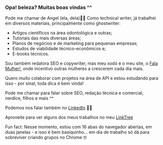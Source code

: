 ### Opa! beleza? Muitas boas vindas ^^

Pode me chamar de Angel (ela, dela)👋🏽 Como technical writer, já trabalhei em diversos materiais, principalmente como ghostwriter:

- Artigos científicos na área odontológica e outras;
- Tutoriais das mais diversas áreas;
- Planos de negócios e de marketing para pequenas empresas;
- Estudos de viabilidade técnico-econômicos e;
- E-books técnicos.

Sou também redatora SEO e copywriter, mas meu xodó é o meu site, o [Fala Mulher!](falamulher.com), onde incentivo outras mulheres a crescerem cada dia mais.

Quero muito colaborar com projetos na área de API e estou estudando para isso - por sinal, toda dica é bem vinda!

Pode me chamar para falar sobre SEO, redação técnica e comercial, nerdice, filhos e mais ^^

Podemos nos falar também no [LinkedIn](https://www.linkedin.com/in/angela-oliveira-redatora/) 🤝🏽

Aproveite para ver alguns dos meus trabalhos no meu [LinkTree](https://linktr.ee/angela_oliveira)

Fun fact: Nesse momento, estou com 16 abas do navegador abertas, em duas janelas - e isso é bem basiquinho... em dia de trabalho só dá para sobreviver criando grupos no Chrome 🤓


